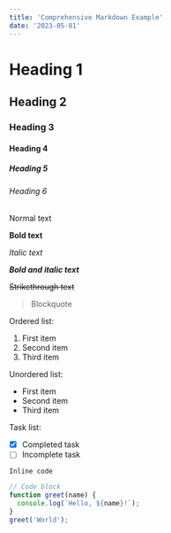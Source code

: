```yaml
---
title: 'Comprehensive Markdown Example'
date: '2023-05-01'
---
```


# Heading 1
## Heading 2
### Heading 3
#### Heading 4
##### Heading 5
###### Heading 6

Normal text

**Bold text**

*Italic text*

***Bold and italic text***

~~Strikethrough text~~

> Blockquote

Ordered list:
1. First item
2. Second item
3. Third item

Unordered list:
- First item
- Second item
- Third item

Task list:
- [x] Completed task
- [ ] Incomplete task

`Inline code`

```javascript
// Code block
function greet(name) {
  console.log(`Hello, ${name}!`);
}
greet('World');

